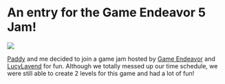 # An entry for the Game Endeavor 5 Jam!

![](https://img.itch.zone/aW1nLzk2NjY2MjgucG5n/original/v178gk.png)

[Paddy](https://flamelizard.itch.io) and me decided to join a game jam hosted by [Game Endeavor](https://game-endeavor.itch.io) and [LucyLavend](https://lucylavend.itch.io) for fun. Although we totally messed up our time schedule, we were still able to create 2 levels for this game and had a lot of fun!
